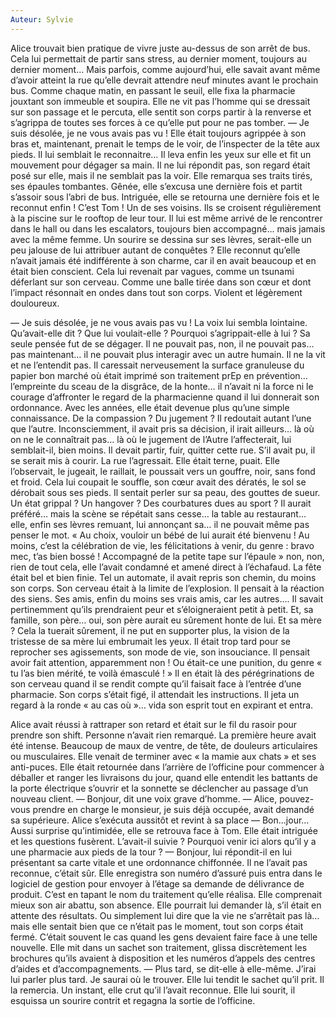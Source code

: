 ```yaml
---
Auteur: Sylvie
---
```


Alice trouvait bien pratique de vivre juste au-dessus de son arrêt de bus. Cela lui permettait de partir sans stress, au dernier moment, toujours au dernier moment… Mais parfois, comme aujourd’hui, elle savait avant même d’avoir atteint la rue qu’elle devrait attendre neuf minutes avant le prochain bus. Comme chaque matin, en passant le seuil, elle fixa la pharmacie jouxtant son immeuble et soupira. Elle ne vit pas l’homme qui se dressait sur son passage et le percuta, elle sentit son corps partir à la renverse et s’agrippa de toutes ses forces à ce qu’elle put pour ne pas tomber.
— Je suis désolée, je ne vous avais pas vu !
Elle était toujours agrippée à son bras et, maintenant, prenait le temps de le voir, de l’inspecter de la tête aux pieds. Il lui semblait le reconnaitre… Il leva enfin les yeux sur elle et fit un mouvement pour dégager sa main. Il ne lui répondit pas, son regard était posé sur elle, mais il ne semblait pas la voir. Elle remarqua ses traits tirés, ses épaules tombantes. Gênée, elle s’excusa une dernière fois et partit s’assoir sous l’abri de bus. Intriguée, elle se retourna une dernière fois et le reconnut enfin !
C’est Tom ! Un de ses voisins. Ils se croisent régulièrement à la piscine sur le rooftop de leur tour. Il lui est même arrivé de le rencontrer dans le hall ou dans les escalators, toujours bien accompagné… mais jamais avec la même femme. Un sourire se dessina sur ses lèvres, serait-elle un peu jalouse de lui attribuer autant de conquêtes ? Elle reconnut qu’elle n’avait jamais été indifférente à son charme, car il en avait beaucoup et en était bien conscient.
Cela lui revenait par vagues, comme un tsunami déferlant sur son cerveau. Comme une balle tirée dans son cœur et dont l’impact résonnait en ondes dans tout son corps. Violent et légèrement douloureux.

— Je suis désolée, je ne vous avais pas vu !
La voix lui sembla lointaine. Qu’avait-elle dit ? Que lui voulait-elle ? Pourquoi s’agrippait-elle à lui ? Sa seule pensée fut de se dégager. Il ne pouvait pas, non, il ne pouvait pas… pas maintenant… il ne pouvait plus interagir avec un autre humain. Il ne la vit et ne l’entendit pas. Il caressait nerveusement la surface granuleuse du papier bon marché où était imprimé son traitement prEp en prévention… l’empreinte du sceau de la disgrâce, de la honte… il n’avait ni la force ni le courage d’affronter le regard de la pharmacienne quand il lui donnerait son ordonnance.
Avec les années, elle était devenue plus qu’une simple connaissance. De la compassion ? Du jugement ? Il redoutait autant l’une que l’autre. Inconsciemment, il avait pris sa décision, il irait ailleurs… là où on ne le connaîtrait pas… là où le jugement de l’Autre l’affecterait, lui semblait-il, bien moins. Il devait partir, fuir, quitter cette rue.
S’il avait pu, il se serait mis à courir. La rue l’agressait. Elle était terne, puait. Elle l’observait, le jugeait, le raillait, le poussait vers un gouffre, noir, sans fond et froid. Cela lui coupait le souffle, son cœur avait des dératés, le sol se dérobait sous ses pieds. Il sentait perler sur sa peau, des gouttes de sueur. Un état grippal ? Un hangover ? Des courbatures dues au sport ? Il aurait préféré… mais la scène se répétait sans cesse… la table au restaurant… elle, enfin ses lèvres remuant, lui annonçant sa… il ne pouvait même pas penser le mot. « Au choix, vouloir un bébé de lui aurait été bienvenu ! Au moins, c’est la célébration de vie, les félicitations à venir, du genre : bravo mec, t’as bien bossé ! Accompagné de la petite tape sur l’épaule » non, non, rien de tout cela, elle l’avait condamné et amené direct à l’échafaud. La fête était bel et bien finie.
Tel un automate, il avait repris son chemin, du moins son corps. Son cerveau était à la limite de l’explosion. Il pensait à la réaction des siens. Ses amis, enfin du moins ses vrais amis, car les autres…. Il savait pertinemment qu’ils prendraient peur et s’éloigneraient petit à petit. Et, sa famille, son père… oui, son père aurait eu sûrement honte de lui. Et sa mère ? Cela la tuerait sûrement, il ne put en supporter plus, la vision de la tristesse de sa mère lui embrumait les yeux. Il était trop tard pour se reprocher ses agissements, son mode de vie, son insouciance. Il pensait avoir fait attention, apparemment non ! Ou était-ce une punition, du genre « tu l’as bien mérité, te voilà émasculé ! »
Il en était là des pérégrinations de son cerveau quand il se rendit compte qu’il faisait face à l’entrée d’une pharmacie. Son corps s’était figé, il attendait les instructions. Il jeta un regard à la ronde « au cas où »… vida son esprit tout en expirant et entra.

Alice avait réussi à rattraper son retard et était sur le fil du rasoir pour prendre son shift. Personne n’avait rien remarqué. La première heure avait été intense. Beaucoup de maux de ventre, de tête, de douleurs articulaires ou musculaires. Elle venait de terminer avec « la mamie aux chats » et ses anti-puces. Elle était retournée dans l’arrière de l’officine pour commencer à déballer et ranger les livraisons du jour, quand elle entendit les battants de la porte électrique s’ouvrir et la sonnette se déclencher au passage d’un nouveau client.
— Bonjour, dit une voix grave d’homme.
— Alice, pouvez-vous prendre en charge le monsieur, je suis déjà occupée, avait demandé sa supérieure.
Alice s’exécuta aussitôt et revint à sa place
— Bon...jour…
Aussi surprise qu’intimidée, elle se retrouva face à Tom. Elle était intriguée et les questions fusèrent. L’avait-il suivie ? Pourquoi venir ici alors qu’il y a une pharmacie aux pieds de la tour ?
— Bonjour, lui répondit-il en lui présentant sa carte vitale et une ordonnance chiffonnée.
Il ne l’avait pas reconnue, c’était sûr. Elle enregistra son numéro d’assuré puis entra dans le logiciel de gestion pour envoyer à l’étage sa demande de délivrance de produit. C’est en tapant le nom du traitement qu’elle réalisa. Elle comprenait mieux son air abattu, son absence. Elle pourrait lui demander là, s’il était en attente des résultats. Ou simplement lui dire que la vie ne s’arrêtait pas là… mais elle sentait bien que ce n’était pas le moment, tout son corps était fermé. C’était souvent le cas quand les gens devaient faire face à une telle nouvelle. Elle mit dans un sachet son traitement, glissa discrètement les brochures qu’ils avaient à disposition et les numéros d’appels des centres d’aides et d’accompagnements.
— Plus tard, se dit-elle à elle-même. J’irai lui parler plus tard. Je saurai où le trouver.
Elle lui tendit le sachet qu’il prit. Il la remercia. Un instant, elle crut qu’il l’avait reconnue. Elle lui sourit, il esquissa un sourire contrit et regagna la sortie de l’officine.
